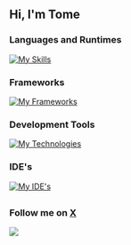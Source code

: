 ## Hi, I'm Tome

### Languages and Runtimes
[![My Skills](https://skillicons.dev/icons?i=cs,java,kotlin,js,html,css,nodejs,php,python,c)](https://skillicons.dev)

### Frameworks
[![My Frameworks](https://skillicons.dev/icons?i=dotnet,solidjs,express,tailwind,bootstrap,laravel,react,flask)](https://skillicons.dev)

### Development Tools
[![My Technologies](https://skillicons.dev/icons?i=mysql,github,git,figma,sqlite)](https://skillicons.dev)

### IDE's
[![My IDE's](https://skillicons.dev/icons?i=vscode,visualstudio,idea)](https://skillicons.dev)
##

### Follow me on **[X](https://x.com/TomeIDK)**
![](https://github.com/user-attachments/assets/8e3565f9-d02b-4cb0-a6e3-7c4b5f1b8f22)





<!--
**TomeIDK/TomeIDK** is a ✨ _special_ ✨ repository because its `README.md` (this file) appears on your GitHub profile.

Here are some ideas to get you started:

- 🔭 I’m currently working on ...
- 🌱 I’m currently learning ...
- 👯 I’m looking to collaborate on ...
- 🤔 I’m looking for help with ...
- 💬 Ask me about ...
- 📫 How to reach me: ...
- 😄 Pronouns: ...
- ⚡ Fun fact: ...
-->
